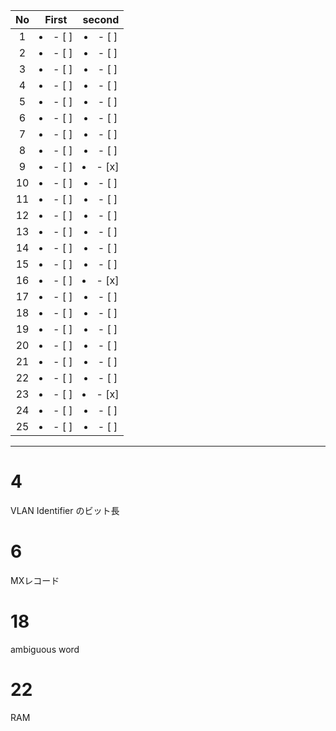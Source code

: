 | No  |      First      |     second      |
| :-: | :-------------: | :-------------: |
|  1  | <li>- [ ] </li> | <li>- [ ] </li> |
|  2  | <li>- [ ] </li> | <li>- [ ] </li> |
|  3  | <li>- [ ] </li> | <li>- [ ] </li> |
|  4  | <li>- [ ] </li> | <li>- [ ] </li> |
|  5  | <li>- [ ] </li> | <li>- [ ] </li> |
|  6  | <li>- [ ] </li> | <li>- [ ] </li> |
|  7  | <li>- [ ] </li> | <li>- [ ] </li> |
|  8  | <li>- [ ] </li> | <li>- [ ] </li> |
|  9  | <li>- [ ] </li> | <li>- [x] </li> |
| 10  | <li>- [ ] </li> | <li>- [ ] </li> |
| 11  | <li>- [ ] </li> | <li>- [ ] </li> |
| 12  | <li>- [ ] </li> | <li>- [ ] </li> |
| 13  | <li>- [ ] </li> | <li>- [ ] </li> |
| 14  | <li>- [ ] </li> | <li>- [ ] </li> |
| 15  | <li>- [ ] </li> | <li>- [ ] </li> |
| 16  | <li>- [ ] </li> | <li>- [x] </li> |
| 17  | <li>- [ ] </li> | <li>- [ ] </li> |
| 18  | <li>- [ ] </li> | <li>- [ ] </li> |
| 19  | <li>- [ ] </li> | <li>- [ ] </li> |
| 20  | <li>- [ ] </li> | <li>- [ ] </li> |
| 21  | <li>- [ ] </li> | <li>- [ ] </li> |
| 22  | <li>- [ ] </li> | <li>- [ ] </li> |
| 23  | <li>- [ ] </li> | <li>- [x] </li> |
| 24  | <li>- [ ] </li> | <li>- [ ] </li> |
| 25  | <li>- [ ] </li> | <li>- [ ] </li> |

---

# 4

VLAN Identifier のビット長

# 6

MXレコード

# 18

ambiguous word

# 22

RAM
